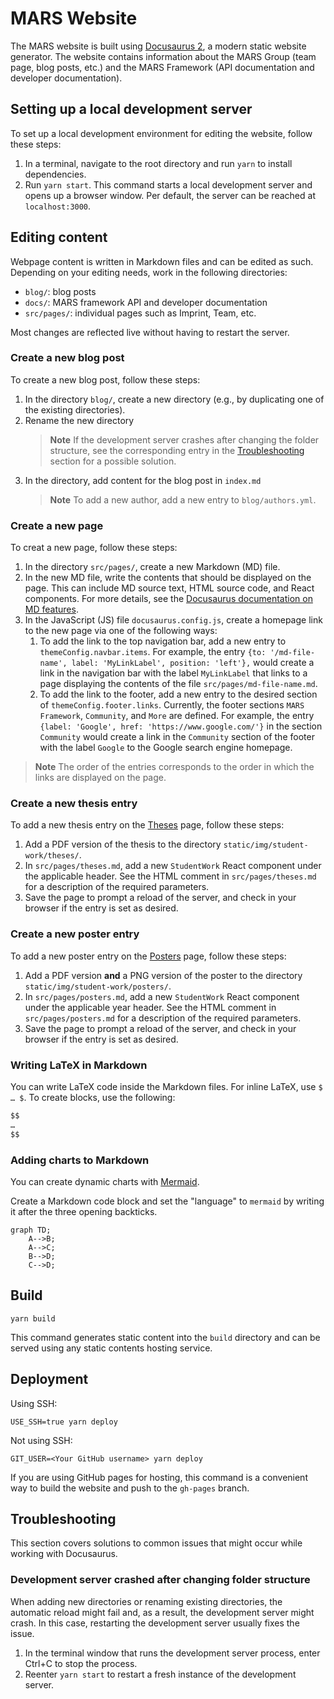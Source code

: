 # MARS Website

The MARS website is built using [Docusaurus 2](https://docusaurus.io/), a modern static website generator. The website contains information about the MARS Group (team page, blog posts, etc.) and the MARS Framework (API documentation and developer documentation).

## Setting up a local development server

To set up a local development environment for editing the website, follow these steps:

1. In a terminal, navigate to the root directory and run `yarn` to install dependencies.
2. Run `yarn start`. This command starts a local development server and opens up a browser window. Per default, the server can be reached at `localhost:3000`.

## Editing content

Webpage content is written in Markdown files and can be edited as such. Depending on your editing needs, work in the following directories:

- `blog/`: blog posts
- `docs/`: MARS framework API and developer documentation
- `src/pages/`: individual pages such as Imprint, Team, etc.

Most changes are reflected live without having to restart the server.

### Create a new blog post

To create a new blog post, follow these steps:

1. In the directory `blog/`, create a new directory (e.g., by duplicating one of the existing directories).
2. Rename the new directory  
   > **Note** If the development server crashes after changing the folder structure, see the corresponding entry in the [Troubleshooting](#development-server-crashed-after-changing-folder-structure) section for a possible solution.
3. In the directory, add content for the blog post in `index.md`  
   > **Note** To add a new author, add a new entry to `blog/authors.yml`.

### Create a new page

To creat a new page, follow these steps:

1. In the directory `src/pages/`, create a new Markdown (MD) file.
2. In the new MD file, write the contents that should be displayed on the page. This can include MD source text, HTML source code, and React components. For more details, see the [Docusaurus documentation on MD features](https://docusaurus.io/docs/markdown-features).
3. In the JavaScript (JS) file `docusaurus.config.js`, create a homepage link to the new page via one of the following ways:
   1. To add the link to the top navigation bar, add a new entry to `themeConfig.navbar.items`. For example, the entry `{to: '/md-file-name', label: 'MyLinkLabel', position: 'left'},` would create a link in the navigation bar with the label `MyLinkLabel` that links to a page displaying the contents of the file `src/pages/md-file-name.md`.
   2. To add the link to the footer, add a new entry to the desired section of `themeConfig.footer.links`. Currently, the footer sections `MARS Framework`, `Community`, and `More` are defined. For example, the entry `{label: 'Google', href: 'https://www.google.com/'}` in the section `Community` would create a link in the `Community` section of the footer with the label `Google` to the Google search engine homepage.

> **Note** The order of the entries corresponds to the order in which the links are displayed on the page.

### Create a new thesis entry

To add a new thesis entry on the [Theses](https://www.mars-group.org/student-work/theses) page, follow these steps:

1. Add a PDF version of the thesis to the directory `static/img/student-work/theses/`.
2. In `src/pages/theses.md`, add a new `StudentWork` React component under the applicable header. See the HTML comment in `src/pages/theses.md` for a description of the required parameters.
3. Save the page to prompt a reload of the server, and check in your browser if the entry is set as desired.

### Create a new poster entry

To add a new poster entry on the [Posters](https://www.mars-group.org/student-work/posters) page, follow these steps:

1. Add a PDF version **and** a PNG version of the poster to the directory `static/img/student-work/posters/`.
2. In `src/pages/posters.md`, add a new `StudentWork` React component under the applicable year header. See the HTML comment in `src/pages/posters.md` for a description of the required parameters.
3. Save the page to prompt a reload of the server, and check in your browser if the entry is set as desired.

### Writing LaTeX in Markdown

You can write LaTeX code inside the Markdown files. For inline LaTeX, use `$ … $`. To create blocks, use the following:

```markdown
$$
…
$$
```

### Adding charts to Markdown

You can create dynamic charts with [Mermaid](https://mermaid.js.org/intro/).

Create a Markdown code block and set the "language" to `mermaid` by writing it after the three opening backticks.

```mermaid
graph TD;
    A-->B;
    A-->C;
    B-->D;
    C-->D;
```

## Build

```shell
yarn build
```

This command generates static content into the `build` directory and can be served using any static contents hosting service.

## Deployment

Using SSH:

```shell
USE_SSH=true yarn deploy
```

Not using SSH:

```shell
GIT_USER=<Your GitHub username> yarn deploy
```

If you are using GitHub pages for hosting, this command is a convenient way to build the website and push to the `gh-pages` branch.

## Troubleshooting

This section covers solutions to common issues that might occur while working with Docusaurus.

### Development server crashed after changing folder structure

When adding new directories or renaming existing directories, the automatic reload might fail and, as a result, the development server might crash. In this case, restarting the development server usually fixes the issue.

1. In the terminal window that runs the development server process, enter Ctrl+C to stop the process.
2. Reenter `yarn start` to restart a fresh instance of the development server.
